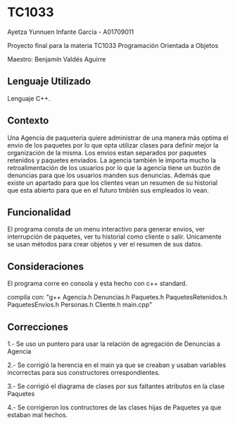 # TC1033
Ayetza Yunnuen Infante García - A01709011

Proyecto final para la materia TC1033 Programación Orientada a Objetos

Maestro: Benjamín Valdés Aguirre

## Lenguaje Utilizado
Lenguaje C++.

## Contexto

Una Agencia de paqueteria quiere administrar de una manera más optima el envio de los paquetes
por lo que opta utilizar clases para definir mejor la organización de la misma. Los envios 
estan separados por paquetes retenidos y paquetes enviados. La agencia también le importa mucho la 
retroalimentación de los usuarios por lo que la agencia tiene un buzón de denuncias para que los usuarios
manden sus denuncias. Además que existe un apartado para que los clientes vean un resumen de su historial
que esta abierto para que en el futuro tmbién sus empleados lo vean.

## Funcionalidad

El programa consta de un menu interactivo para generar envios, ver interrupción de paquetes,
ver tu historial como cliente o salir. Unicamente se usan métodos para crear objetos y ver 
el resumen de sus datos.

## Consideraciones

El programa corre en consola y esta hecho con c++ standard.

compila con: "g++ Agencia.h Denuncias.h Paquetes.h PaquetesRetenidos.h PaquetesEnvios.h Personas.h Cliente.h main.cpp"


## Correcciones

1.- Se uso un puntero para usar la relación de agregación de Denuncias a Agencia

2.- Se corrigió la herencia en el main ya que se creaban y usaban variables incorrectas para
sus constructores orrespondientes.

3.- Se corrigió el diagrama de clases por sus faltantes atributos en la clase Paquetes

4.- Se corrigieron los contructores de las clases hijas de Paquetes ya que estaban mal hechos.


